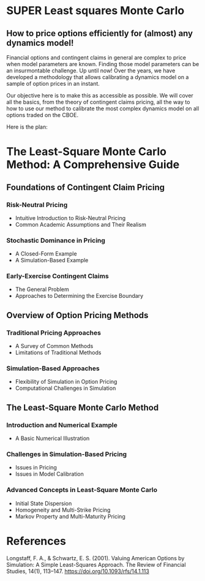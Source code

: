 # SUPER Least squares Monte Carlo
## How to price options efficiently for (almost) any dynamics model!

Financial options and contingent claims in general are complex to price when model parameters are known. 
Finding those model parameters can be an insurmontable challenge. 
Up until now!
Over the years, we have developed a methodology that allows calibrating a dynamics model on a sample of option prices in an instant.

Our objective here is to make this as accessible as possible.
We will cover all the basics, from the theory of contingent claims pricing, all the way to how to use our method to calibrate the most complex dynamics model on all options traded on the CBOE.

Here is the plan:
# The Least-Square Monte Carlo Method: A Comprehensive Guide

## Foundations of Contingent Claim Pricing
### Risk-Neutral Pricing
- Intuitive Introduction to Risk-Neutral Pricing  
- Common Academic Assumptions and Their Realism  

### Stochastic Dominance in Pricing
- A Closed-Form Example  
- A Simulation-Based Example  

### Early-Exercise Contingent Claims
- The General Problem  
- Approaches to Determining the Exercise Boundary  

## Overview of Option Pricing Methods
### Traditional Pricing Approaches
- A Survey of Common Methods  
- Limitations of Traditional Methods  

### Simulation-Based Approaches
- Flexibility of Simulation in Option Pricing  
- Computational Challenges in Simulation  

## The Least-Square Monte Carlo Method
### Introduction and Numerical Example
- A Basic Numerical Illustration  

### Challenges in Simulation-Based Pricing
- Issues in Pricing  
- Issues in Model Calibration  

### Advanced Concepts in Least-Square Monte Carlo
- Initial State Dispersion  
- Homogeneity and Multi-Strike Pricing  
- Markov Property and Multi-Maturity Pricing  





# References

Longstaff, F. A., & Schwartz, E. S. (2001). Valuing American Options by Simulation: A Simple Least-Squares Approach. The Review of Financial Studies, 14(1), 113–147. https://doi.org/10.1093/rfs/14.1.113 
